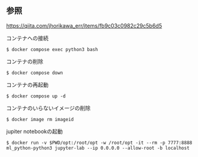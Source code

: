 ## 参照
https://qiita.com/jhorikawa_err/items/fb9c03c0982c29c5b6d5

コンテナへの接続
```
$ docker compose exec python3 bash
```

コンテナの削除
```
$ docker compose down
```
コンテナの再起動
```
$ docker compose up -d
```
コンテナのいらないイメージの削除
```
$ docker image rm imageid
```
jupiter notebookの起動
```
$ docker run -v $PWD/opt:/root/opt -w /root/opt -it --rm -p 7777:8888 ml_python-python3 jupyter-lab --ip 0.0.0.0 --allow-root -b localhost
```

